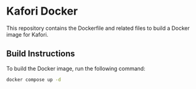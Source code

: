 # Kafori Docker

This repository contains the Dockerfile and related files to build a Docker image for Kafori.

## Build Instructions

To build the Docker image, run the following command:

```bash
docker compose up -d 
```

